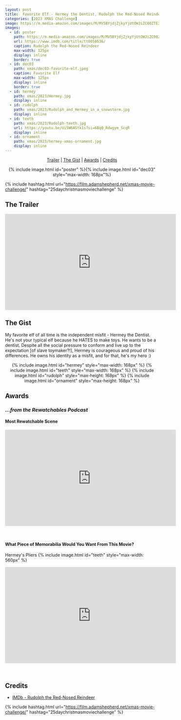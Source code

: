 ```yaml
---
layout: post
title:  Favorite Elf - Hermey the Dentist, Rudolph the Red-Nosed Reindeer (1964)
categories: [2023 XMAS Challenge]
image: https://m.media-amazon.com/images/M/MV5BYjdjZjkyYjUtOWJiZC00ZTE2LTk4MDktZjliOTk5ZDk5ZTZhXkEyXkFqcGdeQXVyNTAyODkwOQ@@._V1_FMjpg_UX1000_.jpg
images:
  - id: poster
    path: https://m.media-amazon.com/images/M/MV5BYjdjZjkyYjUtOWJiZC00ZTE2LTk4MDktZjliOTk5ZDk5ZTZhXkEyXkFqcGdeQXVyNTAyODkwOQ@@._V1_FMjpg_UX1000_.jpg
    url: https://www.imdb.com/title/tt0058536/
    caption: Rudolph the Red-Nosed Reindeer 
    max-width: 125px
    display: inline
    border: true
  - id: dec03
    path: xmas/dec03-favorite-elf.jpeg
    caption: Favorite Elf
    max-width: 125px
    display: inline
    border: true
  - id: hermey
    path: xmas/2023/Hermey.jpg
    display: inline
  - id: rudolph
    path: xmas/2023/Rudolph_and_Hermey_in_a_snowstorm.jpg
    display: inline
  - id: teeth
    path: xmas/2023/Rudolph-teeth.jpg
    url: https://youtu.be/Ui5W6AStk1s?si=6BqQ_Rdwgym_ScqR
    display: inline
  - id: ornament
    path: xmas/2023/hermey-xmas-ornament.jpg
    display: inline
---
```


<div style="text-align: center">
  <p><a href="#the-trailer">Trailer</a> | <a href="#the-gist">The Gist</a> | <a href="#awards">Awards</a> | <a href="#credits">Credits</a></p>
  <p>{% include image.html id="poster" %}{% include image.html id="dec03" style="max-width: 168px"%}</p>
</div>

{% include hashtag.html url="https://film.adamshepherd.net/xmas-movie-challenge/" hashtag="25daychristmasmoviechallenge" %}

## The Trailer 

<div style="text-align: center">
  <iframe width="560" height="315" src="https://www.youtube.com/embed/lZfM8-w2p3w?si=hnrpOCOfundLys6c" title="YouTube video player" frameborder="0" allow="accelerometer; autoplay; clipboard-write; encrypted-media; gyroscope; picture-in-picture; web-share" allowfullscreen></iframe>
</div>

## The Gist

My favorite elf of all time is the independent misfit - Hermey the Dentist. He's not your typical elf because he HATES to make toys. He wants to be a dentist. Despite all the social pressure to conform and live up to the expectation [of slave toymaker?!], Hermey is courageous and proud of his differences. He owns his identity as a misfit, and for that, he's my hero :)

<div style="text-align: center">
  {% include image.html id="hermey" style="max-width: 168px" %}
  {% include image.html id="teeth" style="max-width: 168px" %}
  {% include image.html id="rudolph" style="max-height: 168px" %}
  {% include image.html id="ornament" style="max-height: 168px" %}
</div>

## Awards

### _...from the Rewatchables Podcast_

#### Most Rewatchable Scene

<iframe width="560" height="315" src="https://www.youtube.com/embed/U3waNAcdpuw?si=tq4tjbFWa5QWTfLD" title="YouTube video player" frameborder="0" allow="accelerometer; autoplay; clipboard-write; encrypted-media; gyroscope; picture-in-picture; web-share" allowfullscreen></iframe>

<p>&nbsp;</p>

#### What Piece of Memorabilia Would You Want From This Movie?

Hermey's Pliers
{% include image.html id="teeth" style="max-width: 560px" %}

<iframe width="560" height="315" src="https://www.youtube.com/embed/Ui5W6AStk1s?si=hDrcNIRG9xsjvdGk&amp;start=98" title="YouTube video player" frameborder="0" allow="accelerometer; autoplay; clipboard-write; encrypted-media; gyroscope; picture-in-picture; web-share" allowfullscreen></iframe>


<p>&nbsp;</p>


## Credits

* [IMDb - Rudolph the Red-Nosed Reindeer](https://www.imdb.com/title/tt0058536/)


{% include hashtag.html url="https://film.adamshepherd.net/xmas-movie-challenge/" hashtag="25daychristmasmoviechallenge" %}

<p>&nbsp;</p>
